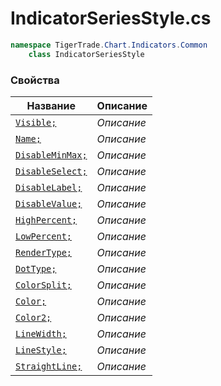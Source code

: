 
# IndicatorSeriesStyle.cs
```csharp
namespace TigerTrade.Chart.Indicators.Common  
    class IndicatorSeriesStyle
```

### Свойства
| Название | Описание |
| --- | --- |
| [`Visible;`](./Свойства/Visible;.md) | *Описание* |
| [`Name;`](./Свойства/Name;.md) | *Описание* |
| [`DisableMinMax;`](./Свойства/DisableMinMax;.md) | *Описание* |
| [`DisableSelect;`](./Свойства/DisableSelect;.md) | *Описание* |
| [`DisableLabel;`](./Свойства/DisableLabel;.md) | *Описание* |
| [`DisableValue;`](./Свойства/DisableValue;.md) | *Описание* |
| [`HighPercent;`](./Свойства/HighPercent;.md) | *Описание* |
| [`LowPercent;`](./Свойства/LowPercent;.md) | *Описание* |
| [`RenderType;`](./Свойства/RenderType;.md) | *Описание* |
| [`DotType;`](./Свойства/DotType;.md) | *Описание* |
| [`ColorSplit;`](./Свойства/ColorSplit;.md) | *Описание* |
| [`Color;`](./Свойства/Color;.md) | *Описание* |
| [`Color2;`](./Свойства/Color2;.md) | *Описание* |
| [`LineWidth;`](./Свойства/LineWidth;.md) | *Описание* |
| [`LineStyle;`](./Свойства/LineStyle;.md) | *Описание* |
| [`StraightLine;`](./Свойства/StraightLine;.md) | *Описание* |
